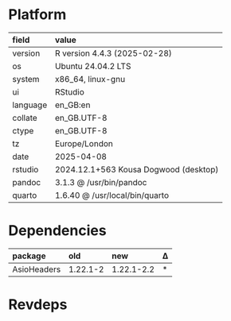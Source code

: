 # Platform

|field    |value                                 |
|:--------|:-------------------------------------|
|version  |R version 4.4.3 (2025-02-28)          |
|os       |Ubuntu 24.04.2 LTS                    |
|system   |x86_64, linux-gnu                     |
|ui       |RStudio                               |
|language |en_GB:en                              |
|collate  |en_GB.UTF-8                           |
|ctype    |en_GB.UTF-8                           |
|tz       |Europe/London                         |
|date     |2025-04-08                            |
|rstudio  |2024.12.1+563 Kousa Dogwood (desktop) |
|pandoc   |3.1.3 @ /usr/bin/pandoc               |
|quarto   |1.6.40 @ /usr/local/bin/quarto        |

# Dependencies

|package     |old      |new        |Δ  |
|:-----------|:--------|:----------|:--|
|AsioHeaders |1.22.1-2 |1.22.1-2.2 |*  |

# Revdeps

